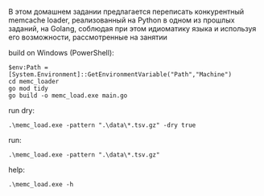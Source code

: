 В этом домашнем задании предлагается переписать конкурентный memcache loader, реализованный на Python в одном из прошлых заданий, на Golang, соблюдая при этом идиоматику языка и используя его возможности, рассмотренные на занятии

build on Windows (PowerShell):
```
$env:Path = [System.Environment]::GetEnvironmentVariable("Path","Machine")
cd memc_loader
go mod tidy
go build -o memc_load.exe main.go
```

run dry:
```
.\memc_load.exe -pattern ".\data\*.tsv.gz" -dry true
```
run:
```
.\memc_load.exe -pattern ".\data\*.tsv.gz"
```
help:
```
.\memc_load.exe -h
```

